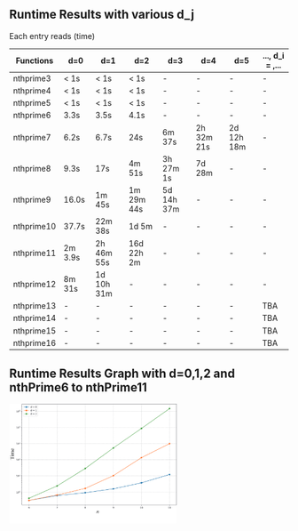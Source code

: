 ## Runtime Results with various d_j  
Each entry reads (time)

|  Functions |      d=0      |      d=1      |      d=2      |      d=3      |      d=4      |      d=5      |..., d_i = ,... |
|    ----    |      ----     |     ----      |     ----      |     ----      |     ----      |     ----      |      ----                    |
| nthprime3  | < 1s          | < 1s          | < 1s          |       -       |       -       |       -       |        -                     |
| nthprime4  | < 1s          | < 1s          | < 1s          |       -       |       -       |       -       |        -                     |
| nthprime5  | < 1s          | < 1s          | < 1s          |       -       |       -       |       -       |        -                     |
| nthprime6  | 3.3s          | 3.5s          | 4.1s          |       -       |       -       |       -       |        -                     |
| nthprime7  |  6.2s         | 6.7s          | 24s           | 6m 37s        | 2h 32m 21s    | 2d 12h 18m    |        -                     |
| nthprime8  |  9.3s         | 17s           | 4m 51s        | 3h 27m 1s     | 7d 28m        |       -       |        -                     |
| nthprime9  |  16.0s        | 1m 45s        | 1m 29m 44s    | 5d 14h 37m    |       -       |       -       |        -                     |
| nthprime10 |  37.7s        | 22m 38s       | 1d 5m         |       -       |       -       |       -       |        -                     |
| nthprime11 |  2m 3.9s      | 2h 46m 55s    | 16d 22h 2m    |       -       |       -       |       -       |        -                     |
| nthprime12 |  8m 31s       | 1d 10h 31m    |       -       |       -       |       -       |       -       |        -                     |
| nthprime13 |       -       |       -       |       -       |       -       |       -       |       -       |      TBA                     |
| nthprime14 |       -       |       -       |       -       |       -       |       -       |       -       |      TBA                     |
| nthprime15 |       -       |       -       |       -       |       -       |       -       |       -       |      TBA                     |
| nthprime16 |       -       |       -       |       -       |       -       |       -       |       -       |      TBA                     |

## Runtime Results Graph with d=0,1,2 and nthPrime6 to nthPrime11
<img src="./runtime_nthPrime.png" width="60%"/>
